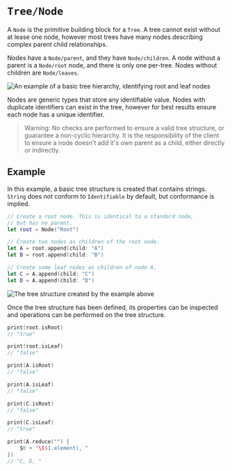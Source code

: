 # ``Tree/Node``

A ``Node`` is the primitive building block for a ``Tree``. A tree cannot exist
without at lease one node, however most trees have many nodes describing complex
parent child relationships.

Nodes have a ``Node/parent``, and they have ``Node/children``. A node without a
parent is a ``Node/root`` node, and there is only one per-tree. Nodes without
children are ``Node/leaves``.

![An example of a basic tree hierarchy, identifying root and leaf nodes](node.png)

Nodes are generic types that store any identifiable value. Nodes with duplicate
identifiers can exist in the tree, however for best results ensure each node
has a unique identifier.

> Warning: No checks are performed to ensure a valid tree structure, or
guarantee a non-cyclic hierarchy. It is the responsibility of the client to
ensure a node doesn't add it's own parent as a child, either directly or
indirectly.

## Example

In this example, a basic tree structure is created that contains strings.
`String` does not conform to `Identifiable` by default, but conformance is
implied. 

```swift
// Create a root node. This is identical to a standard node,
// but has no parent.
let root = Node("Root")

// Create two nodes as children of the root node.
let A = root.append(child: "A")
let B = root.append(child: "B")

// Create some leaf nodes as children of node A.
let C = A.append(child: "C")
let D = A.append(child: "D")
```

![The tree structure created by the example above](nodeExample.png)

Once the tree structure has been defined, its properties can be inspected and
operations can be performed on the tree structure.

```swift
print(root.isRoot)
// "true"

print(root.isLeaf)
// "false"

print(A.isRoot)
// "false"

print(A.isLeaf)
// "false"

print(C.isRoot)
// "false"

print(C.isLeaf)
// "true"

print(A.reduce("") {
    $0 + "\($1.element), "
})
// "C, D, "
```
